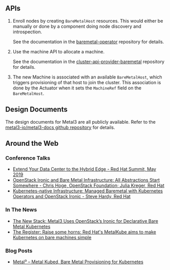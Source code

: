 ## APIs

1. Enroll nodes by creating `BareMetalHost` resources.  This would either be
   manually or done by a component doing node discovery and introspection.

   See the documentation in the
   [baremetal-operator](https://github.com/metal3-io/baremetal-operator/blob/master/docs/api.md) repository for details.

2. Use the machine API to allocate a machine.

   See the documentation in the
   [cluster-api-provider-baremetal](https://github.com/metal3-io/cluster-api-provider-baremetal/blob/master/docs/api.md)
   repository for details.

3. The new Machine is associated with an available `BareMetalHost`, which triggers
   provisioning of that host to join the cluster.  This association is done by
   the Actuator when it sets the `MachineRef` field on the `BareMetalHost`.

## Design Documents

The design documents for Metal3 are all publicly available. Refer to the [metal3-io/metal3-docs github repository](https://github.com/metal3-io/metal3-docs) for details.

## Around the Web

### Conference Talks

- [Extend Your Data Center to the Hybrid Edge - Red Hat Summit, May 2019](https://www.pscp.tv/RedHatOfficial/1vAGRWYPjngJl?t=1h27m51s)
- [OpenStack Ironic and Bare Metal Infrastructure: All Abstractions Start Somewhere - Chris Hoge, OpenStack Foundation; Julia Kreger, Red Hat](https://www.openstack.org/summit/denver-2019/summit-schedule/events/23779/openstack-ironic-and-bare-metal-infrastructure-all-abstractions-start-somewhere)
- [Kubernetes-native Infrastructure: Managed Baremetal with Kubernetes Operators and OpenStack Ironic - Steve Hardy, Red Hat](https://sched.co/KMyE)

### In The News

- [The New Stack: Metal3 Uses OpenStack’s Ironic for Declarative Bare Metal Kubernetes](https://thenewstack.io/metal3-uses-openstacks-ironic-for-declarative-bare-metal-kubernetes/)
- [The Register: Raise some horns: Red Hat's MetalKube aims to make Kubernetes on bare machines simple](https://www.theregister.co.uk/2019/04/05/red_hat_metalkubel/)

### Blog Posts

- [Metal³ – Metal Kubed, Bare Metal Provisioning for Kubernetes](https://blog.russellbryant.net/2019/04/30/metal%C2%B3-metal-kubed-bare-metal-provisioning-for-kubernetes/)

